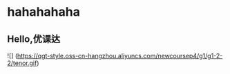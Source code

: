 # hahahahaha
## Hello,优课达
![] (https://qgt-style.oss-cn-hangzhou.aliyuncs.com/newcoursep4/g1/g1-2-2/tenor.gif)
